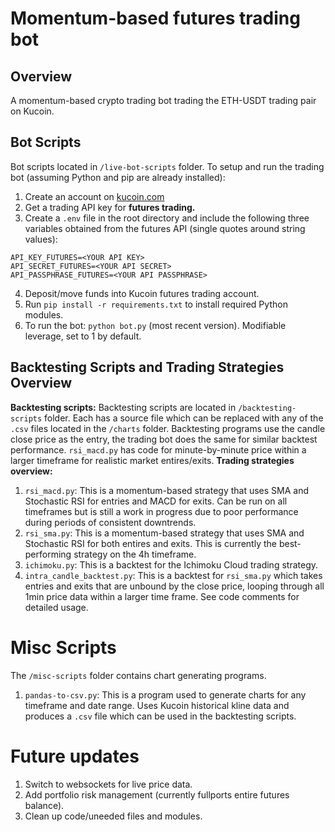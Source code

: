 # Momentum-based futures trading bot
## Overview
A momentum-based crypto trading bot trading the ETH-USDT trading pair on Kucoin.
## Bot Scripts
Bot scripts located in `/live-bot-scripts` folder.
 To setup and run the trading bot (assuming Python and pip are already installed):
 1. Create an account on [kucoin.com](kucoin.com)
 2. Get a trading API key for **futures trading.**
 3. Create a `.env` file in the root directory and include the following three variables obtained from the futures API (single quotes around string values):
````
API_KEY_FUTURES=<YOUR API KEY>
API_SECRET_FUTURES=<YOUR API SECRET>
API_PASSPHRASE_FUTURES=<YOUR API PASSPHRASE>
````
4. Deposit/move funds into Kucoin futures trading account.
5. Run `pip install -r requirements.txt` to install required Python modules.
6. To run the bot: `python bot.py` (most recent version). Modifiable leverage, set to 1 by default.
## Backtesting Scripts and Trading Strategies Overview
**Backtesting scripts:**
Backtesting scripts are located in `/backtesting-scripts` folder. Each has a source file which can be replaced with any of the `.csv` files located in the `/charts` folder. Backtesting programs use the candle close price as the entry, the trading bot does the same for similar backtest performance. `rsi_macd.py` has code for minute-by-minute price within a larger timeframe for realistic market entires/exits.
**Trading strategies overview:**
1. `rsi_macd.py`:
This is a momentum-based strategy that uses SMA and Stochastic RSI for entries and MACD for exits. Can be run on all timeframes but is still a work in progress due to poor performance during periods of consistent downtrends.
2. `rsi_sma.py`:
This is a momentum-based strategy that uses SMA and Stochastic RSI for both entires and exits. This is currently the best-performing strategy on the 4h timeframe.
3. `ichimoku.py`:
This is a backtest for the Ichimoku Cloud trading strategy.
4. `intra_candle_backtest.py`:
This is a backtest for `rsi_sma.py` which takes entries and exits that are unbound by the close price, looping through all 1min price data within a larger time frame. See code comments for detailed usage.
# Misc Scripts
The `/misc-scripts` folder contains chart generating programs.
1. `pandas-to-csv.py`:
This is a program used to generate charts for any timeframe and date range. Uses Kucoin historical kline data and produces a `.csv` file which can be used in the backtesting scripts.
# Future updates
1. Switch to websockets for live price data.
2. Add portfolio risk management (currently fullports entire futures balance).
3. Clean up code/uneeded files and modules.
